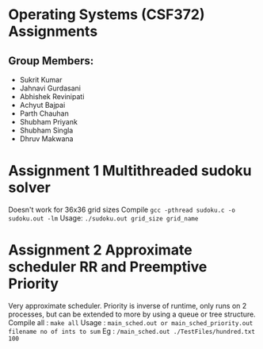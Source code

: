 # Operating Systems (CSF372) Assignments

## Group Members:

<ul>
<li>Sukrit Kumar</li>
<li>Jahnavi Gurdasani</li>
<li>Abhishek Revinipati</li>
<li>Achyut Bajpai</li>
<li>Parth Chauhan</li>
<li>Shubham Priyank</li>
<li>Shubham Singla</li>
<li>Dhruv Makwana</li>
</ul>

# Assignment 1 Multithreaded sudoku solver 
Doesn't work for 36x36 grid sizes
Compile `gcc -pthread sudoku.c -o sudoku.out -lm`
Usage: `./sudoku.out grid_size grid_name`

# Assignment 2 Approximate scheduler RR and Preemptive Priority 
Very approximate scheduler. Priority is inverse of runtime, only runs on 2 processes, but can be extended to more by using a queue or tree structure.
Compile all : `make all`
Usage : `main_sched.out or main_sched_priority.out filename no of ints to sum`
Eg : `/main_sched.out ./TestFiles/hundred.txt 100`
